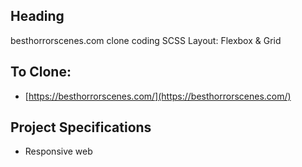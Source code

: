 ## Heading

besthorrorscenes.com clone coding
SCSS Layout: Flexbox & Grid

## To Clone:

- [https://besthorrorscenes.com/](https://besthorrorscenes.com/)

## Project Specifications

- Responsive web

